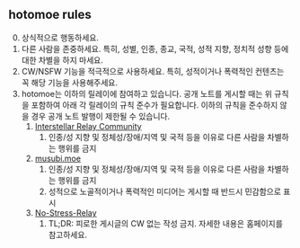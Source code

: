 ## hotomoe rules
0. 상식적으로 행동하세요.
1. 다른 사람을 존중하세요. 특히, 성별, 인종, 종교, 국적, 성적 지향, 정치적 성향 등에 대한 차별을 하지 마세요.
2. CW/NSFW 기능을 적극적으로 사용하세요. 특히, 성적이거나 폭력적인 컨텐츠는 꼭 해당 기능을 사용해주세요.
3. hotomoe는 이하의 릴레이에 참여하고 있습니다. 공개 노트를 게시할 때는 위 규칙을 포함하여 아래 각 릴레이의 규칙 준수가 필요합니다. 이하의 규칙을 준수하지 않을 경우 공개 노트 발행이 제한될 수 있습니다.
    1. [Interstellar Relay Community](https://interstellar.flights/)
       1. 인종/성 지향 및 정체성/장애/지역 및 국적 등을 이유로 다른 사람을 차별하는 행위를 금지
    1. [musubi.moe](https://musubi.moe)
       1. 인종/성 지향 및 정체성/장애/지역 및 국적 등을 이유로 다른 사람을 차별하는 행위를 금지
       2. 성적으로 노골적이거나 폭력적인 미디어는 게시할 때 반드시 민감함으로 표시
    1. [No-Stress-Relay](https://nsr.life/)
       1. TL;DR: 피로한 게시글의 CW 없는 작성 금지. 자세한 내용은 홈페이지를 참고하세요.
